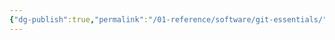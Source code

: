 ```yaml
---
{"dg-publish":true,"permalink":"/01-reference/software/git-essentials/","tags":["git","linux"]}
---
```


